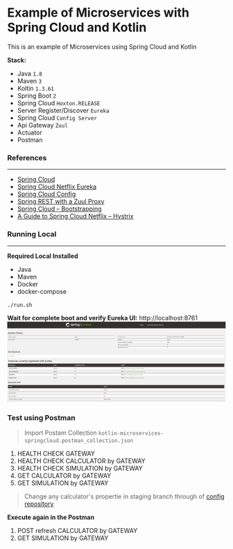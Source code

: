 # Example of Microservices with Spring Cloud and Kotlin

This is an example of Microservices using Spring Cloud and Kotlin   

**Stack:**   
- Java `1.8`
- Maven `3`
- Koltin `1.3.61`
- Spring Boot `2`
- Spring Cloud `Hoxton.RELEASE`
- Server Register/Discover `Eureka`
- Spring Cloud `Config Server`
- Api Gateway `Zuul`
- Actuator
- Postman


### References
--------------

- [Spring Cloud][0]
- [Spring Cloud Netflix Eureka][1]
- [Spring Cloud Config][2]
- [Spring REST with a Zuul Proxy][3]
- [Spring Cloud – Bootstrapping](https://www.baeldung.com/spring-cloud-bootstrapping)
- [A Guide to Spring Cloud Netflix – Hystrix](https://www.baeldung.com/spring-cloud-netflix-hystrix)


### Running Local
-----------------

**Required Local Installed** 

- Java 
- Maven
- Docker
- docker-compose

```
./run.sh
```

**Wait for complete boot and verify Eureka UI:** http://localhost:8761   
![Eureka](docs/eureka-ui.png)


### Test using Postman

> Import Postam Collection `kotlin-microservices-springcloud.postman_collection.json` 

1. HEALTH CHECK GATEWAY
2. HEALTH CHECK CALCULATOR by GATEWAY
3. HEALTH CHECK SIMULATION by GATEWAY
4. GET CALCULATOR by GATEWAY
5. GET SIMULATION by GATEWAY

> Change any calculator's propertie in staging branch through of [config repository](https://github.com/fabianogoes/config-server-repo)

**Execute again in the Postman**

1. POST refresh CALCULATOR by GATEWAY
2. GET SIMULATION by GATEWAY

[0]: https://spring.io/projects/spring-cloud
[1]: https://cloud.spring.io/spring-cloud-netflix/reference/html/
[2]: https://cloud.spring.io/spring-cloud-config/reference/html/
[3]: https://www.baeldung.com/spring-rest-with-zuul-proxy
